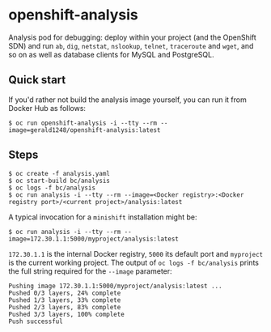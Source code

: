 # openshift-analysis
Analysis pod for debugging: deploy within your project (and the OpenShift SDN) and run `ab`, `dig`, `netstat`, `nslookup`, `telnet`, `traceroute` and `wget`, and so on as well as database clients for MySQL and PostgreSQL.

## Quick start
If you'd rather not build the analysis image yourself, you can run it from Docker Hub as follows:
```
$ oc run openshift-analysis -i --tty --rm --image=gerald1248/openshift-analysis:latest
```

## Steps
```
$ oc create -f analysis.yaml
$ oc start-build bc/analysis
$ oc logs -f bc/analysis
$ oc run analysis -i --tty --rm --image=<Docker registry>:<Docker registry port>/<current project>/analysis:latest
```
A typical invocation for a `minishift` installation might be:
```
$ oc run analysis -i --tty --rm --image=172.30.1.1:5000/myproject/analysis:latest
```
`172.30.1.1` is the internal Docker registry, `5000` its default port and `myproject` is the current working project. The output of `oc logs -f bc/analysis` prints the full string required for the `--image` parameter:
```
Pushing image 172.30.1.1:5000/myproject/analysis:latest ...
Pushed 0/3 layers, 24% complete
Pushed 1/3 layers, 33% complete
Pushed 2/3 layers, 83% complete
Pushed 3/3 layers, 100% complete
Push successful
```
